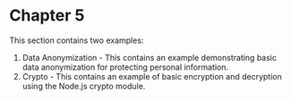 # Chapter 5
This section contains two examples: 
1. Data Anonymization - This contains an example demonstrating basic data anonymization for protecting personal information.
2. Crypto - This contains an example of basic encryption and decryption using the Node.js crypto module.   
